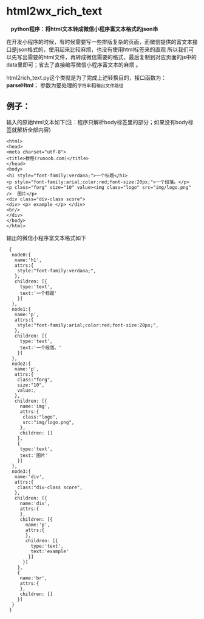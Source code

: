 # html2wx_rich_text

    **python程序：将html文本转成微信小程序富文本格式的json串**  
    
在开发小程序的时候，有时候需要写一些排版复杂的页面，而微信提供的富文本接口是json格式的，使用起来比较麻烦，也没有使用html标签来的直观
所以我们可以先写出需要的html文件，再转成微信需要的格式，最后复制到对应页面的js中的data里即可；省去了直接编写微信小程序富文本的麻烦
。

html2rich_text.py这个类就是为了完成上述转换目的，接口函数为：**parseHtml**； 参数为要处理的`字符串`和`输出文件路径`


## 例子：  
输入的原始html文本如下(注：程序只解析body标签里的部分；如果没有body标签就解析全部内容)
```
<html>
<head> 
<meta charset="utf-8"> 
<title>教程(runoob.com)</title> 
</head>
<body>
<h1 style="font-family:verdana;">一个标题</h1>
<p style="font-family:arial;color:red;font-size:20px;">一个段落。</p>
<p class="forg" size="10" value><img class="logo" src="img/logo.png" />  图片</p>
<div class="div-class score"> 
<div> <p> example </p> </div>
<br/>
</div>
</body>
</html>
```

输出的微信小程序富文本格式如下
```
 {
  node0:{
   name:'h1',
   attrs:{
    style:"font-family:verdana;",
   },
   children: [{
     type:'text',
     text:'一个标题'
    }]
  },
  node1:{
   name:'p',
   attrs:{
    style:"font-family:arial;color:red;font-size:20px;",
   },
   children: [{
     type:'text',
     text:'一个段落。'
    }]
  },
  node2:{
   name:'p',
   attrs:{
    class:"forg",
    size:"10",
    value:,
   },
   children: [{
     name:'img',
     attrs:{
      class:"logo",
      src:"img/logo.png",
     },
     children: []
    },
    {
     type:'text',
     text:'图片'
    }]
  },
  node3:{
   name:'div',
   attrs:{
    class:"div-class score",
   },
   children: [{
     name:'div',
     attrs:{
     },
     children: [{
       name:'p',
       attrs:{
       },
       children: [{
         type:'text',
         text:'example'
        }]
      }]
    },
    {
     name:'br',
     attrs:{
     },
     children: []
    }]
  }
 }
```

